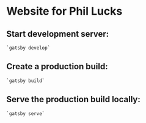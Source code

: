 # Website for Phil Lucks

## Start development server:

    `gatsby develop`

## Create a production build:

    `gatsby build`

## Serve the production build locally:

    `gatsby serve`
